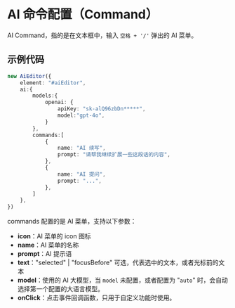 #  AI 命令配置（Command）

AI Command，指的是在文本框中，输入 `空格 + '/'` 弹出的 AI 菜单。

## 示例代码

```typescript
new AiEditor({
    element: "#aiEditor",
    ai:{
        models:{
            openai: {
                apiKey: "sk-alQ96zbDn*****",
                model:"gpt-4o",
            }
        },
        commands:[
            {
                name: "AI 续写",
                prompt: "请帮我继续扩展一些这段话的内容",
            },
            {
                name: "AI 提问",
                prompt: "...",
            },
        ]
    },
})
```
commands 配置的是 AI 菜单，支持以下参数：

- **icon**：AI 菜单的 icon 图标
- **name**：AI 菜单的名称
- **prompt**：AI 提示语
- **text**："selected" | "focusBefore" 可选，代表选中的文本，或者光标前的文本
- **model**：使用的 AI 大模型，当 `model` 未配置，或者配置为 "`auto`" 时，会自动选择第一个配置的大语言模型。
- **onClick**：点击事件回调函数，只用于自定义功能时使用。


